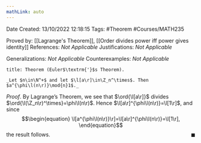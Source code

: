 ```yaml
---
mathLink: auto
---
```


<div class="topSpace"></div>

Date Created: 13/10/2022 12:18:15
Tags: #Theorem #Courses/MATH235

Proved by: [[Lagrange's Theorem]], [[Order divides power iff power gives identity]]
References: _Not Applicable_
Justifications: _Not Applicable_

Generalizations: _Not Applicable_
Counterexamples: _Not Applicable_

``` ad-Theorem
title: Theorem (Euler$\textrm{'}$s Theorem).

_Let $n\in\N^+$ and let $\l[a\r]\in\Z_n^\times$. Then $a^{\phi\l(n\r)}\mod{n}1$._

```

_Proof_. By Lagrange$\textrm{'}$s Theorem, we see that $\ord{\l[a\r]}$ divides $\ord{\l(\Z_n\r)^\times}=\phi\l(n\r)$. Hence $\l[a\r]^{\phi\l(n\r)}=\l[1\r]$, and since
$$\begin{equation}
    \l[a^{\phi\l(n\r)}\r]=\l[a\r]^{\phi\l(n\r)}=\l[1\r],
\end{equation}$$
the result follows.<span style="float:right;">$\blacksquare$</span>
